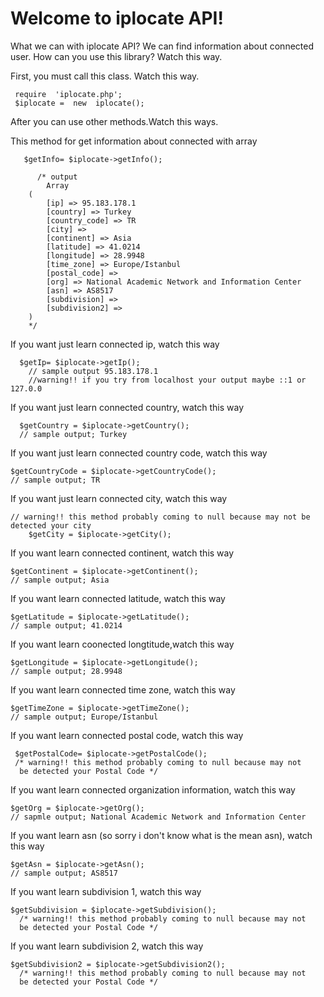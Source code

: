 # Welcome to iplocate API!
What we can with iplocate API? We can find information about connected user. How can you use this library?
Watch this way.

First, you must call this class. Watch this way.
   

     require  'iplocate.php';
	 $iplocate =  new  iplocate();


After you can use other methods.Watch this ways.
			

This method for get information about connected with array
  

   

       $getInfo= $iplocate->getInfo();
          
          /* output
            Array
        (
            [ip] => 95.183.178.1
            [country] => Turkey
            [country_code] => TR
            [city] => 
            [continent] => Asia
            [latitude] => 41.0214
            [longitude] => 28.9948
            [time_zone] => Europe/Istanbul
            [postal_code] => 
            [org] => National Academic Network and Information Center
            [asn] => AS8517
            [subdivision] => 
            [subdivision2] => 
        )
        */


If you want just learn connected ip, watch this way

  

      $getIp= $iplocate->getIp();
        // sample output 95.183.178.1 
        //warning!! if you try from localhost your output maybe ::1 or 127.0.0
 If you want just learn connected country, watch this way

      $getCountry = $iplocate->getCountry(); 
      // sample output; Turkey
      

If you want just learn connected country code, watch this way

    $getCountryCode = $iplocate->getCountryCode();
    // sample output; TR
    
If you want just learn connected city, watch this way
	

    // warning!! this method probably coming to null because may not be detected your city
        $getCity = $iplocate->getCity();

If you want learn connected continent, watch this way

    $getContinent = $iplocate->getContinent();
    // sample output; Asia
If you want learn connected latitude, watch this way

    $getLatitude = $iplocate->getLatitude();
    // sample output; 41.0214
    
If you want learn coonected longtitude,watch this way

    $getLongitude = $iplocate->getLongitude();
    // sample output; 28.9948
If you want learn connected time zone, watch this way

    $getTimeZone = $iplocate->getTimeZone();
    // sample output; Europe/Istanbul
If you want learn connected postal code, watch this way

     $getPostalCode= $iplocate->getPostalCode();
     /* warning!! this method probably coming to null because may not
      be detected your Postal Code */
If you want learn connected organization information, watch this way

    $getOrg = $iplocate->getOrg();
    // sapmle output; National Academic Network and Information Center
    
If you want learn asn (so sorry i don't know what is the mean asn), watch this way

    $getAsn = $iplocate->getAsn();
    // sample output; AS8517
    
If you want learn subdivision 1, watch this way

    $getSubdivision = $iplocate->getSubdivision();
      /* warning!! this method probably coming to null because may not
      be detected your Postal Code */
    
    
If you want learn subdivision 2, watch this way

    $getSubdivision2 = $iplocate->getSubdivision2();
      /* warning!! this method probably coming to null because may not
      be detected your Postal Code */










    




 
